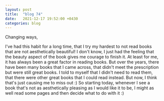 ```yaml
---
layout: post
title:  "blog 74"
date:   2021-12-17 19:52:00 +0430
categories: blog
---
```


Changing ways,

I've had this habit for a long time, that I try my hardest to not read books that are not aesthetically beautiful!
I don't know, I just had the feeling that the beauty aspect of the book gives me courage to finish it. At least for me, it has always been a great factor in reading books.
But over the years, there have been many books that I came across, that didn't meet the prescription but were still great books. I told to myself that I didn't need to read them, that there were other great books that I could read instead. But now, I think that's just causing me to miss out :) So starting today, whenever I see a book that's not as aesthetically pleasing as I would like it to be, I might as well read some pages and then decide what to do with it :)
